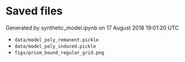 # Saved files 


Generated by synthetic_model.ipynb on 17 August 2018 19:01:20 UTC

*  `data/model_poly_remanent.pickle` 
*  `data/model_poly_induced.pickle` 
*  `figs/prism_bound_regular_grid.png` 
